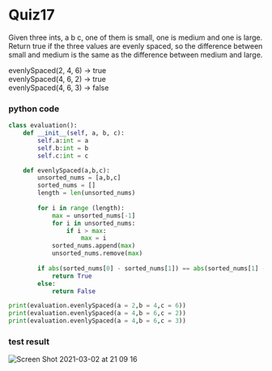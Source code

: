 # Quiz17

Given three ints, a b c, one of them is small, one is medium and one is large. Return true if the three values are evenly spaced, so the difference between small and medium is the same as the difference between medium and large. 

evenlySpaced(2, 4, 6) → true <br>
evenlySpaced(4, 6, 2) → true <br>
evenlySpaced(4, 6, 3) → false <br>

### python code
```.py
class evaluation():
    def __init__(self, a, b, c):
        self.a:int = a
        self.b:int = b
        self.c:int = c

    def evenlySpaced(a,b,c):
        unsorted_nums = [a,b,c]
        sorted_nums = []
        length = len(unsorted_nums)
    
        for i in range (length):
            max = unsorted_nums[-1]
            for i in unsorted_nums:
                if i > max:
                    max = i
            sorted_nums.append(max)
            unsorted_nums.remove(max)
    
        if abs(sorted_nums[0] - sorted_nums[1]) == abs(sorted_nums[1] - sorted_nums[2]):
            return True
        else:
            return False

print(evaluation.evenlySpaced(a = 2,b = 4,c = 6))
print(evaluation.evenlySpaced(a = 4,b = 6,c = 2))
print(evaluation.evenlySpaced(a = 4,b = 6,c = 3))
```

### test result

![Screen Shot 2021-03-02 at 21 09 16](https://user-images.githubusercontent.com/60457723/109646468-92ebb400-7b9b-11eb-8c09-8bfa2e6ad6c8.png)
